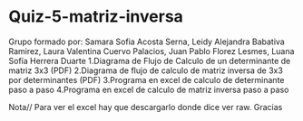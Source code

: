 # Quiz-5-matriz-inversa
Grupo formado por: Samara Sofia Acosta Serna, Leidy Alejandra Babativa Ramirez, Laura Valentina Cuervo Palacios, Juan Pablo Florez Lesmes, Luana Sofía Herrera Duarte
1.Diagrama de Flujo de Calculo de un determinante de matriz 3x3 (PDF)
2.Diagrama de flujo de calculo de matriz inversa de 3x3 por determinantes (PDF)
3.Programa en excel de calculo de determinante paso a paso
4.Programa en excel de calculo de matriz inversa paso a paso

Nota// Para ver el excel hay que descargarlo donde dice ver raw. Gracias
